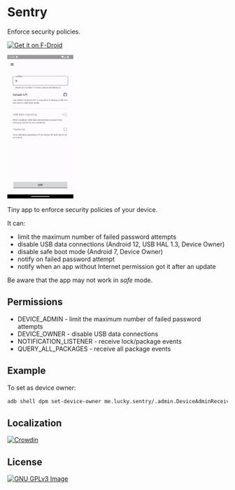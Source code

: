 # Sentry

Enforce security policies.

[<img
     src="https://fdroid.gitlab.io/artwork/badge/get-it-on.png"
     alt="Get it on F-Droid"
     height="80">](https://f-droid.org/packages/me.lucky.sentry/)

<img 
     src="fastlane/metadata/android/en-US/images/phoneScreenshots/1.png" 
     width="30%" 
     height="30%">

Tiny app to enforce security policies of your device.

It can:
* limit the maximum number of failed password attempts
* disable USB data connections (Android 12, USB HAL 1.3, Device Owner)
* disable safe boot mode (Android 7, Device Owner)
* notify on failed password attempt
* notify when an app without Internet permission got it after an update

Be aware that the app may not work in _safe_ mode.

## Permissions

* DEVICE_ADMIN - limit the maximum number of failed password attempts
* DEVICE_OWNER - disable USB data connections
* NOTIFICATION_LISTENER - receive lock/package events
* QUERY_ALL_PACKAGES - receive all package events

## Example

To set as device owner:

```sh
adb shell dpm set-device-owner me.lucky.sentry/.admin.DeviceAdminReceiver
```

## Localization

[<img 
     height="51" 
     src="https://badges.crowdin.net/badge/dark/crowdin-on-light@2x.png" 
     alt="Crowdin">](https://crwd.in/me-lucky-sentry)

## License

[![GNU GPLv3 Image](https://www.gnu.org/graphics/gplv3-127x51.png)](https://www.gnu.org/licenses/gpl-3.0.en.html)
